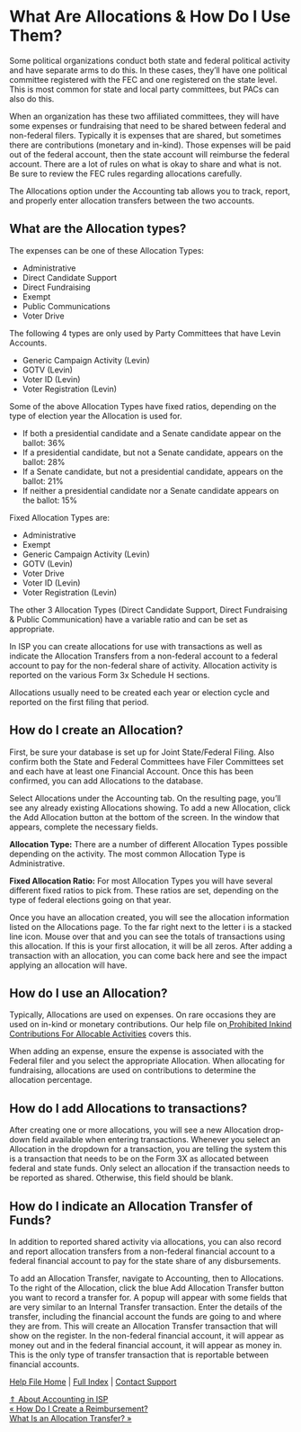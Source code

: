  What Are Allocations & How Do I Use Them?
==========

Some political organizations conduct both state and federal political activity and have separate arms to do this. In these cases, they’ll have one political committee registered with the FEC and one registered on the state level. This is most common for state and local party committees, but PACs can also do this.

When an organization has these two affiliated committees, they will have some expenses or fundraising that need to be shared between federal and non-federal filers. Typically it is expenses that are shared, but sometimes there are contributions (monetary and in-kind). Those expenses will be paid out of the federal account, then the state account will reimburse the federal account. There are a lot of rules on what is okay to share and what is not. Be sure to review the FEC rules regarding allocations carefully.

The Allocations option under the Accounting tab allows you to track, report, and properly enter allocation transfers between the two accounts.

What are the Allocation types?
----------

The expenses can be one of these Allocation Types:

* Administrative
* Direct Candidate Support 
* Direct Fundraising
* Exempt
* Public Communications
* Voter Drive 

The following 4 types are only used by Party Committees that have Levin Accounts.

* Generic Campaign Activity (Levin)
* GOTV (Levin)
* Voter ID (Levin)
* Voter Registration (Levin)

Some of the above Allocation Types have fixed ratios, depending on the type of election year the Allocation is used for.

* If both a presidential candidate and a Senate candidate appear on the ballot: 36% 
* If a presidential candidate, but not a Senate candidate, appears on the ballot: 28%
* If a Senate candidate, but not a presidential candidate, appears on the ballot: 21%
* If neither a presidential candidate nor a Senate candidate appears on the ballot: 15%

Fixed Allocation Types are:

* Administrative
* Exempt
* Generic Campaign Activity (Levin)
* GOTV (Levin)
* Voter Drive
* Voter ID (Levin)
* Voter Registration (Levin)

The other 3 Allocation Types (Direct Candidate Support, Direct Fundraising & Public Communication) have a variable ratio and can be set as appropriate.

In ISP you can create allocations for use with transactions as well as indicate the Allocation Transfers from a non-federal account to a federal account to pay for the non-federal share of activity. Allocation activity is reported on the various Form 3x Schedule H sections. 

Allocations usually need to be created each year or election cycle and reported on the first filing that period. 

How do I create an Allocation?
----------

First, be sure your database is set up for Joint State/Federal Filing. Also confirm both the State and Federal Committees have Filer Committees set and each have at least one Financial Account. Once this has been confirmed, you can add Allocations to the database.

Select Allocations under the Accounting tab. On the resulting page, you’ll see any already existing Allocations showing. To add a new Allocation, click the Add Allocation button at the bottom of the screen. In the window that appears, complete the necessary fields.

**Allocation Type:** There are a number of different Allocation Types possible depending on the activity. The most common Allocation Type is Administrative.

**Fixed Allocation Ratio:** For most Allocation Types you will have several different fixed ratios to pick from. These ratios are set, depending on the type of federal elections going on that year. 

Once you have an allocation created, you will see the allocation information listed on the Allocations page. To the far right next to the letter i is a stacked line icon. Mouse over that and you can see the totals of transactions using this allocation. If this is your first allocation, it will be all zeros. After adding a transaction with an allocation, you can come back here and see the impact applying an allocation will have.

How do I use an Allocation?
----------

Typically, Allocations are used on expenses. On rare occasions they are used on in-kind or monetary contributions. Our help file on[ Prohibited Inkind Contributions For Allocable Activities](https://ispolitical.com/prohibited-inkind-contributions-for-allocable-activities/) covers this.

When adding an expense, ensure the expense is associated with the Federal filer and you select the appropriate Allocation. When allocating for fundraising, allocations are used on contributions to determine the allocation percentage.

How do I add Allocations to transactions?
----------

After creating one or more allocations, you will see a new Allocation drop-down field available when entering transactions. Whenever you select an Allocation in the dropdown for a transaction, you are telling the system this is a transaction that needs to be on the Form 3X as allocated between federal and state funds. Only select an allocation if the transaction needs to be reported as shared. Otherwise, this field should be blank.

How do I indicate an Allocation Transfer of Funds?
----------

In addition to reported shared activity via allocations, you can also record and report allocation transfers from a non-federal financial account to a federal financial account to pay for the state share of any disbursements.

To add an Allocation Transfer, navigate to Accounting, then to Allocations. To the right of the Allocation, click the blue Add Allocation Transfer button you want to record a transfer for. A popup will appear with some fields that are very similar to an Internal Transfer transaction. Enter the details of the transfer, including the financial account the funds are going to and where they are from. This will create an Allocation Transfer transaction that will show on the register. In the non-federal financial account, it will appear as money out and in the federal financial account, it will appear as money in. This is the only type of transfer transaction that is reportable between financial accounts.

[Help File Home](/help/) | [Full Index](/Help-File-Directory/) | [Contact Support](mailto:support@ISPolitical.com)

[⇑ About Accounting in ISP](/About-Accounting-in-ISP)  
[« How Do I Create a Reimbursement?](/How-to-Create-a-Reimbursement)  
[What Is an Allocation Transfer? »](/What-Is-an-Allocation-Transfer)